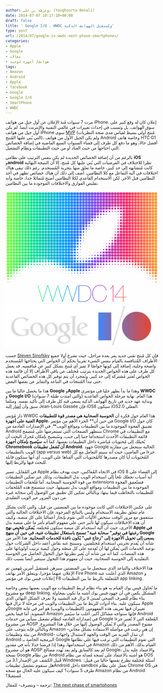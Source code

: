```yaml
---
author: يوغرطة بن علي (Youghourta Benali)
date: 2014-07-07 10:17:10+00:00
draft: false
title: ' Google I/O ، WWDC ومُستقبل الهواتف الذكية'
type: post
url: /2014/07/google-io-wwdc-next-phase-smartphones/
categories:
- Apple
- Google
- مقالات
- هواتف/ أجهزة لوحية
tags:
- Amazon
- Android
- Apple
- facebook
- Google
- Google I/O
- SmartPhone
- WWDC
---
```


مرت 7 سنوات مُنذ الإعلان عن أول جيل من هواتف iPhone. إعلان كان له وقع كبير على سوق الهواتف، بل وتسبب في إحداث تغييرات في عالمي التقنية والإنترنت أيضا. لم يكن أول جيل من هواتف iPhone سوى [MVP](http://en.wikipedia.org/wiki/Minimum_viable_product) (مُنتج أولي بسيط لقياس مدى صحة النظريات التي بُني عليها المُنتج)، ولم يكن الجيل الأول من هواتف Android وخاصة هاتف HTC G1 أفضل حالا، وهو ما دفع كل طرف إلى قضاء السنوات السبع الماضية في إضافة الخصائص التي احتاجها من حيث العتاد أو من حيث التطبيقات ونظام التشغيل.

بالرغم من أن إضافة الخصائص الجديدة لم يكن بنفس الترتيب على نظامي **iOS** و**android** نظرا للاختلاف في الفرضيات التي بُني عليها كل مُنتج، إلا أن النتيجة النهائية كانت مُتشابهة إلى حد كبير، خاصة ما تعلق منها بتجربة المُستخدم. رغم ذلك تبقى هناك اختلافات في آلية التفاعل مع كلا النظامين، أضف إلى ذلك أن هناك خصائص تظهر في أحد النظامين قبل الآخر. لكن الاستخدام القاعدي لكلا النظامين أصبح مُتماثلا جدا، خاصة وأنه تقليص الفوارق والاختلافات الموجودة ما بين النظامين.

[![google-io-wwdc](google-io-wwdc.png)
](google-io-wwdc.png)

حسب [Steven Sinofsky](https://twitter.com/stevesi) فإن كل مُنتج تقني جديد يمر بعدة مراحل، حيث تشرع أولا جميع الأطراف المُتنافسة بالقيام بنفس الشيء تقريبا بحكم أن الخواص التي يحتاجها المُستخدم واضحة وجلية، إضافة إلى كونها خواصًا لا تميز أي مُنتج بشكل كبير عن مُنافسيه. قد يعمل كل طرف على هذه الخواص الجديدة بترتيب مُختلف عن باقي الأطراف إلا أن قائمة هذه الخواص تُعتبر مُشتركة إلى حد كبير. وبُمجرد أن يتم توفير كل هذه الخصائص القاعدية حتى تبدأ المُنتجات في التباعد والتمايز عن بعضها البعض.

هذا ما يحصل حاليا ما بين **Google** و**Apple** وهذا ما بدأ يظهر جليا في مؤتمري **WWDC** و **Google I/O** هذا العام. نهاية مرحلة الخواص القاعدية (والتي امتدت طيلة 7 سنوات) وبداية عهد جديد في تاريخ الهواتف الذكية يسعى فيه كل طرف إلى تأكيد نفسه. ومثلما سبق وأن [أشار](http://www.mondaynote.com/2014/06/09/wwdc-ios-2-0-the-end-of-silos/) إليه Jean-Louis Gassée فإن iOS8 سيكون iOS2.0 الفعلي.

دار مُؤتمر WWDC هذا العام حول فكرة أن **الحوسبة السحابية هي مصدر قوة للتطبيقات الغنية على أجهزة Apple**، في حين أن** الجزء الأهم من مؤتمر Google I/O كان حول تضييق الفجوة الموجودة ما بين التطبيقات ومواقع الويب**. في الإصدارات القادمة من Android ستظهر الصفحات التي تستعرضها على مُتصفح Chrome مع التطبيقات في قائمة التطبيقات الأحدث استخداما جنبا إلى جنب، وسُيصبح بإمكان مُحرك البحث أن يُحيلك إلى مُحتويات مُباشرة داخل التطبيقات نفسها، كما أنه **سيُصبح بإمكان أجهزة Chromebook أن تُشغل تطبيقات Android**. جهود Google الحالية ستجعل من مقارنة الويب بالتطبيقات (app versus web) جزءا من الماضي، حيث أنه سيتم التعامل مع كل المُحتويات أيا كان مصدرها كالمُحتويات التي ألفناها على الويب، أي أنها ستكون قابلة للبحث فيها والربط إليها.

في المُقابل، تسير Apple في الاتجاه المُعاكس، حيث يهدف نظام iOS 8 إلى القضاء على أية أسباب تجعلك تلجأ إلى استخدام الويب بدل التطبيقات، وذلك عبر تمكين التطبيقات من قوة الحوسبة السحابية. أما مُلحقات التطبيقات extensions فستُعمق الفجوة الموجودة ما بين التطبيقات ومواقع الويب بدل تضييقها، حيث ستسمح هذه المُلحقات للتطبيقات بالتخاطب فيما بينها، وبالتالي تمكين كل تطبيق من الوصول إلى سحابة غيره من دون المرور عبر الويب التقليدي.

على عكس الاختلافات التي كانت موجودة ما بين المنصتين من قبل، والتي كانت بشكل عام تتعلق بطريقة الاستخدام وليس بالنتائج المرجوة، فإن الاختلافات الحالية والتي ستتعمق مع مرور الوقت ستخص الآليات التي نقوم بإنجاز أعمالنا على كل منصة، وكيف أن هذه الاختلافات سيكون لها تأثير حتى على مفهوم القيام بأمر ما على منصة بدل الأخرى، حيث أن آلية استخدام كل منصة ستكون مُختلفة. **يُمكن تلخيص نهج Apple في رغبتها في توفير" سحابة غبية" تسمح باستغلال تطبيقات غنية، في حين أن منهج Google يسعى إلى تحويل الأجهزة إلى "زجاج غبي" يُكون نافذة للخدمات السحابية**. هذا الأمر من شأنه أن يُقدم تجربتي استخدام مُختلفتين، وسينتج عنه نقاش أعقد داخل الشركات حول نوعية الخدمات التي يُمكن لها أن تُقدمه على كل منصّة وحول كيفية ترتيب أولوياتها على هذه المنصات. كما أنه من شأنه أن يُغير نظرتها حول التحول الحاصل من الحوسبة التقليدية إلى الحوسبة السحابية، حيث أن مفهوم هذا التحول سيتغير أيضا بسبب ذلك.

هذا الاختلاف والتباعد الذي سيحصل ما بين المنصتين سيرهن مُستقبل أمرين مُهمين تم الإعلان عنهما مؤخرا، ويتعلق الأمر بهاتف Fire Phone الذي أعلنت عنه Amazon و إعلانات فيس بوك في مؤتمر F8 المُتعلقة بالربط ما بين التطبيقات app linking.

ما تُحاول فيس بوك القيام به هو بناء نظام لربط التطبيقات مع الويب بعضها ببعض وخاصة مع مشروع deep linking. المشكل يكمن في أن جهود فيس بوك أشبه ما تكون بمحاولة بناء نظام للصرف الصحي لمبنى لا يزال قيد التشييد ولا نعرف الشكل النهائي الذي سيكون عليه. بناء أدوات للربط ما بين التطبيقات والويب في مرحلة لا تزال فيها Apple وGoogle تغييران فيها تعريف هذه المفهومين (التطبيقات والويب) هو أمر في غاية الصعوبة.
أما فيما يخص Amazon فإنها ستواجه مشاكل أكبر. أغلب ما سيُميز Android في إصداراته القادمه كنظام تشغيل سيأتي من خدمات Google المُغلقة التي لا تُعتبر جزءا من مشروع AOSP مفتوح المصدر والتي لا يُمكن الوصول إليها من خلال هذا المشروع. وبالتالي فإنه يتوجب على Amazon -إن هي رغبت في مواصلة الاستفادة بشكل مجاني من بيئة وتطبيقات Android- أن تبذل المزيد من الوقت والجهد لاستبدال واجهات Android البرمجية الخاصة بـ Google التي تقوم التطبيقات التي ترغب فيها على نظامها في استخدامها، وهذا إذا فرضنا جدلا بأنه في مقدور Amazon القيام بذلك. الأهم من ذلك هو أن مشروع AOSP لم يعد كالسابق ولم يعد يُهدد مصالح Google، والاعتماد عليه بدل نسخة Google من نظام Android هو أشبه بالاعتماد على نُسخة مُعدلة من نظام DOS قُبيل الكشف عن الإصدار 3.1 من Windows.
أسئلة مُختلفة تطرح نفسها حاليا من قبيل: هل سنقوم بتشغيل تطبيقاتAndroid داخل sandbox تعمل على نظام Chrome OS في ظرف 5 سنوات؟ كيف سيكون عليه الحال مع نسخة Amazon من نظام Android مُستقبلا؟

ترجمة – وبتصرف- للمقال: [The next phase of smartphones](http://ben-evans.com/benedictevans/2014/7/3/the-next-phase-of-smartphones)
